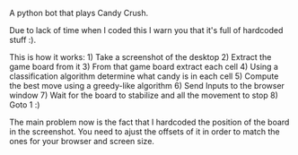 A python bot that plays Candy Crush.

Due to lack of time when I coded this I warn you that it's full of hardcoded stuff :).

This is how it works: 1) Take a screenshot of the desktop 2) Extract the game board from it 3) From that game board extract each cell 4) Using a classification algorithm determine what candy is in each cell 5) Compute the best move using a greedy-like algorithm 6) Send Inputs to the browser window 7) Wait for the board to stabilize and all the movement to stop 8) Goto 1 :)

The main problem now is the fact that I hardcoded the position of the board in the screenshot. You need to ajust the offsets of it in order to match the ones for your browser and screen size.